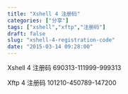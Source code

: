 ```yaml
---
title: "Xshell 4 注册码"
categories: ["分享"]
tags: ["xshell","xftp","注册码"]
draft: false
slug: "xshell-4-registration-code"
date: "2015-03-14 09:28:00"
---
```


Xshell 4 注册码
690313-111999-999313

Xftp 4 注册码
101210-450789-147200
